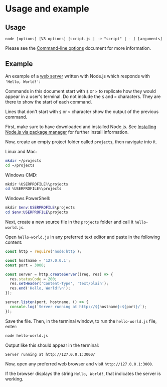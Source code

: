 # Usage and example

<!-- llm_description=Overview of basic Node.js usage via CLI. Illustrates how to run scripts and provides a simple web server example. -->

## Usage

<!--introduced_in=v0.10.0-->

<!--type=misc-->

`node [options] [V8 options] [script.js | -e "script" | - ] [arguments]`

Please see the [Command-line options][] document for more information.

## Example

An example of a [web server][] written with Node.js which responds with
`'Hello, World!'`:

Commands in this document start with `$` or `>` to replicate how they would
appear in a user's terminal. Do not include the `$` and `>` characters. They are
there to show the start of each command.

Lines that don't start with `$` or `>` character show the output of the previous
command.

First, make sure to have downloaded and installed Node.js. See
[Installing Node.js via package manager][] for further install information.

Now, create an empty project folder called `projects`, then navigate into it.

Linux and Mac:

```bash
mkdir ~/projects
cd ~/projects
```

Windows CMD:

```powershell
mkdir %USERPROFILE%\projects
cd %USERPROFILE%\projects
```

Windows PowerShell:

```powershell
mkdir $env:USERPROFILE\projects
cd $env:USERPROFILE\projects
```

Next, create a new source file in the `projects`
folder and call it `hello-world.js`.

Open `hello-world.js` in any preferred text editor and
paste in the following content:

```js
const http = require('node:http');

const hostname = '127.0.0.1';
const port = 3000;

const server = http.createServer((req, res) => {
  res.statusCode = 200;
  res.setHeader('Content-Type', 'text/plain');
  res.end('Hello, World!\n');
});

server.listen(port, hostname, () => {
  console.log(`Server running at http://${hostname}:${port}/`);
});
```

Save the file. Then, in the terminal window, to run the `hello-world.js` file,
enter:

```bash
node hello-world.js
```

Output like this should appear in the terminal:

```console
Server running at http://127.0.0.1:3000/
```

Now, open any preferred web browser and visit `http://127.0.0.1:3000`.

If the browser displays the string `Hello, World!`, that indicates
the server is working.

[Command-line options]: cli.md#options
[Installing Node.js via package manager]: https://nodejs.org/en/download/package-manager/
[web server]: http.md
